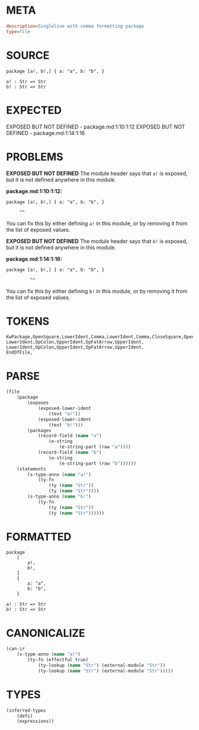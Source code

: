 # META
~~~ini
description=Singleline with comma formatting package
type=file
~~~
# SOURCE
~~~roc
package [a!, b!,] { a: "a", b: "b", }

a! : Str => Str
b! : Str => Str
~~~
# EXPECTED
EXPOSED BUT NOT DEFINED - package.md:1:10:1:12
EXPOSED BUT NOT DEFINED - package.md:1:14:1:16
# PROBLEMS
**EXPOSED BUT NOT DEFINED**
The module header says that `a!` is exposed, but it is not defined anywhere in this module.

**package.md:1:10:1:12:**
```roc
package [a!, b!,] { a: "a", b: "b", }
```
         ^^
You can fix this by either defining `a!` in this module, or by removing it from the list of exposed values.

**EXPOSED BUT NOT DEFINED**
The module header says that `b!` is exposed, but it is not defined anywhere in this module.

**package.md:1:14:1:16:**
```roc
package [a!, b!,] { a: "a", b: "b", }
```
             ^^
You can fix this by either defining `b!` in this module, or by removing it from the list of exposed values.

# TOKENS
~~~zig
KwPackage,OpenSquare,LowerIdent,Comma,LowerIdent,Comma,CloseSquare,OpenCurly,LowerIdent,OpColon,StringStart,StringPart,StringEnd,Comma,LowerIdent,OpColon,StringStart,StringPart,StringEnd,Comma,CloseCurly,
LowerIdent,OpColon,UpperIdent,OpFatArrow,UpperIdent,
LowerIdent,OpColon,UpperIdent,OpFatArrow,UpperIdent,
EndOfFile,
~~~
# PARSE
~~~clojure
(file
	(package
		(exposes
			(exposed-lower-ident
				(text "a!"))
			(exposed-lower-ident
				(text "b!")))
		(packages
			(record-field (name "a")
				(e-string
					(e-string-part (raw "a"))))
			(record-field (name "b")
				(e-string
					(e-string-part (raw "b"))))))
	(statements
		(s-type-anno (name "a!")
			(ty-fn
				(ty (name "Str"))
				(ty (name "Str"))))
		(s-type-anno (name "b!")
			(ty-fn
				(ty (name "Str"))
				(ty (name "Str"))))))
~~~
# FORMATTED
~~~roc
package
	[
		a!,
		b!,
	]
	{
		a: "a",
		b: "b",
	}

a! : Str => Str
b! : Str => Str
~~~
# CANONICALIZE
~~~clojure
(can-ir
	(s-type-anno (name "a!")
		(ty-fn (effectful true)
			(ty-lookup (name "Str") (external-module "Str"))
			(ty-lookup (name "Str") (external-module "Str")))))
~~~
# TYPES
~~~clojure
(inferred-types
	(defs)
	(expressions))
~~~
